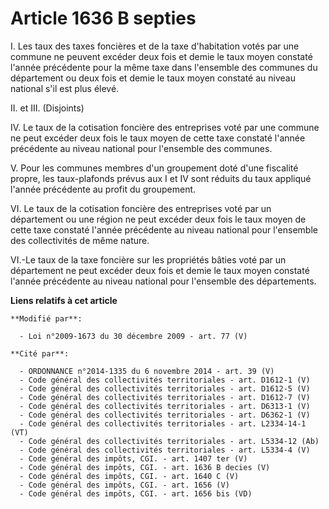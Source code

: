 # Article 1636 B septies

I. Les taux des taxes foncières et de la taxe d'habitation votés par une commune ne peuvent excéder deux fois et demie le
taux moyen constaté l'année précédente pour la même taxe dans l'ensemble des communes du département ou deux fois et demie le
taux moyen constaté au niveau national s'il est plus élevé. 

II. et III. (Disjoints) 

IV. Le taux de la cotisation foncière des entreprises voté par une commune ne peut excéder deux fois le taux moyen de cette
taxe constaté l'année précédente au niveau national pour l'ensemble des communes.

V. Pour les communes membres d'un groupement doté d'une fiscalité propre, les taux-plafonds prévus aux I et IV sont réduits
du taux appliqué l'année précédente au profit du groupement.

VI. Le taux de la cotisation foncière des entreprises voté par un département ou une région ne peut excéder deux fois le taux
moyen de cette taxe constaté l'année précédente au niveau national pour l'ensemble des collectivités de même nature. 

VI.-Le taux de la taxe foncière sur les propriétés bâties voté par un département ne peut excéder deux fois et demie le taux
moyen constaté l'année précédente au niveau national pour l'ensemble des départements.

**Liens relatifs à cet article**

	**Modifié par**:

	  - Loi n°2009-1673 du 30 décembre 2009 - art. 77 (V)

	**Cité par**:

	  - ORDONNANCE n°2014-1335 du 6 novembre 2014 - art. 39 (V)
	  - Code général des collectivités territoriales - art. D1612-1 (V)
	  - Code général des collectivités territoriales - art. D1612-5 (V)
	  - Code général des collectivités territoriales - art. D1612-7 (V)
	  - Code général des collectivités territoriales - art. D6313-1 (V)
	  - Code général des collectivités territoriales - art. D6362-1 (V)
	  - Code général des collectivités territoriales - art. L2334-14-1 (VT)
	  - Code général des collectivités territoriales - art. L5334-12 (Ab)
	  - Code général des collectivités territoriales - art. L5334-4 (V)
	  - Code général des impôts, CGI. - art. 1407 ter (V)
	  - Code général des impôts, CGI. - art. 1636 B decies (V)
	  - Code général des impôts, CGI. - art. 1640 C (V)
	  - Code général des impôts, CGI. - art. 1656 (V)
	  - Code général des impôts, CGI. - art. 1656 bis (VD)
